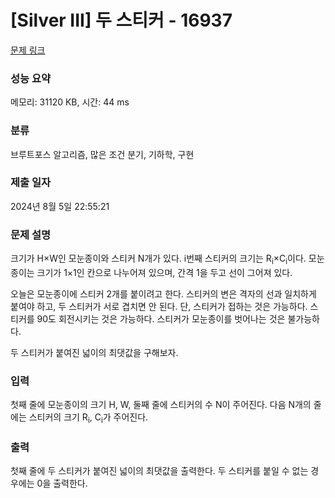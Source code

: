 # [Silver III] 두 스티커 - 16937 

[문제 링크](https://www.acmicpc.net/problem/16937) 

### 성능 요약

메모리: 31120 KB, 시간: 44 ms

### 분류

브루트포스 알고리즘, 많은 조건 분기, 기하학, 구현

### 제출 일자

2024년 8월 5일 22:55:21

### 문제 설명

<p>크기가 H×W인 모눈종이와 스티커 N개가 있다. i번째 스티커의 크기는 R<sub>i</sub>×C<sub>i</sub>이다. 모눈종이는 크기가 1×1인 칸으로 나누어져 있으며, 간격 1을 두고 선이 그어져 있다.</p>

<p>오늘은 모눈종이에 스티커 2개를 붙이려고 한다. 스티커의 변은 격자의 선과 일치하게 붙여야 하고, 두 스티커가 서로 겹치면 안 된다. 단, 스티커가 접하는 것은 가능하다. 스티커를 90도 회전시키는 것은 가능하다. 스티커가 모눈종이를 벗어나는 것은 불가능하다.</p>

<p>두 스티커가 붙여진 넓이의 최댓값을 구해보자.</p>

### 입력 

 <p>첫째 줄에 모눈종이의 크기 H, W, 둘째 줄에 스티커의 수 N이 주어진다. 다음 N개의 줄에는 스티커의 크기 R<sub>i</sub>, C<sub>i</sub>가 주어진다.</p>

### 출력 

 <p>첫째 줄에 두 스티커가 붙여진 넓이의 최댓값을 출력한다. 두 스티커를 붙일 수 없는 경우에는 0을 출력한다.</p>

